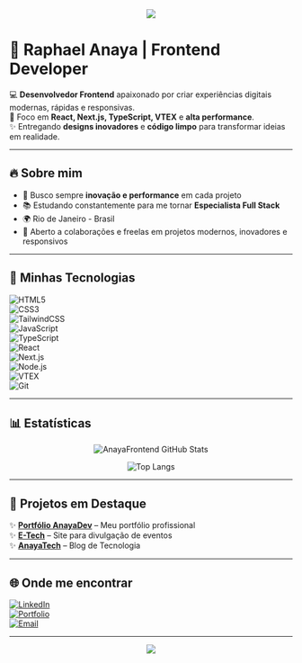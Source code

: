 <!-- Banner futurista no topo -->
<div align="center">
  <img src="https://capsule-render.vercel.app/api?type=waving&color=0:00c6ff,100:0072ff&height=200&section=header&text=Raphael%20Anaya%20👨‍💻&fontSize=40&fontColor=ffffff&animation=fadeIn&fontAlignY=35" />
</div>

# 🌟 Raphael Anaya | Frontend Developer  

💻 **Desenvolvedor Frontend** apaixonado por criar experiências digitais modernas, rápidas e responsivas.  
🚀 Foco em **React, Next.js, TypeScript, VTEX** e **alta performance**.  
✨ Entregando **designs inovadores** e **código limpo** para transformar ideias em realidade.  

---

## 🔥 Sobre mim  
- 🎯 Busco sempre **inovação e performance** em cada projeto  
- 📚 Estudando constantemente para me tornar **Especialista Full Stack**  
- 🌍 Rio de Janeiro - Brasil  
- 🤝 Aberto a colaborações e freelas em projetos modernos, inovadores e responsivos  

---

## 🚀 Minhas Tecnologias  

<div>

![HTML5](https://img.shields.io/badge/HTML5-E34F26?style=for-the-badge&logo=html5&logoColor=fff)  
![CSS3](https://img.shields.io/badge/CSS3-1572B6?style=for-the-badge&logo=css3&logoColor=fff)  
![TailwindCSS](https://img.shields.io/badge/TailwindCSS-38B2AC?style=for-the-badge&logo=tailwindcss&logoColor=fff)  
![JavaScript](https://img.shields.io/badge/JavaScript-F7DF1E?style=for-the-badge&logo=javascript&logoColor=000)  
![TypeScript](https://img.shields.io/badge/TypeScript-3178C6?style=for-the-badge&logo=typescript&logoColor=fff)  
![React](https://img.shields.io/badge/React-61DAFB?style=for-the-badge&logo=react&logoColor=000)  
![Next.js](https://img.shields.io/badge/Next.js-000?style=for-the-badge&logo=nextdotjs&logoColor=fff)  
![Node.js](https://img.shields.io/badge/Node.js-339933?style=for-the-badge&logo=nodedotjs&logoColor=fff)  
![VTEX](https://img.shields.io/badge/VTEX-E31837?style=for-the-badge&logo=vtex&logoColor=fff)  
![Git](https://img.shields.io/badge/Git-F05032?style=for-the-badge&logo=git&logoColor=fff)  

</div>

---

## 📊 Estatísticas  

<div align="center">

![AnayaFrontend GitHub Stats](https://github-readme-stats.vercel.app/api?username=AnayaFrontend&show_icons=true&theme=radical&hide_border=true)  

![Top Langs](https://github-readme-stats.vercel.app/api/top-langs/?username=AnayaFrontend&layout=compact&theme=radical&hide_border=true)

</div>

---

## 🎨 Projetos em Destaque  

✨ [**Portfólio AnayaDev**](https://github.com/AnayaFrontend/portfolio-anayadev) – Meu portfólio profissional  
✨ [**E-Tech**](https://github.com/AnayaFrontend/e-tech) – Site para divulgação de eventos  
✨ [**AnayaTech**](https://github.com/AnayaFrontend/anayatech) – Blog de Tecnologia  

---

## 🌐 Onde me encontrar  

<div>

[![LinkedIn](https://img.shields.io/badge/LinkedIn-0077B5?style=for-the-badge&logo=linkedin&logoColor=fff)](https://www.linkedin.com/in/Raphael-Anaya/)  
[![Portfolio](https://img.shields.io/badge/Portfolio-FF4088?style=for-the-badge&logo=vercel&logoColor=fff)](https://anayadeveloper.com.br/)  
[![Email](https://img.shields.io/badge/Email-323330?style=for-the-badge&logo=gmail&logoColor=fff)](mailto:anaya.frontend@gmail.com)  

</div>

---

<!-- Banner futurista no rodapé -->
<div align="center">
  <img src="https://capsule-render.vercel.app/api?type=waving&color=0:0072ff,100:00c6ff&height=120&section=footer"/>
</div>
